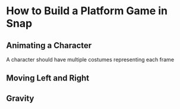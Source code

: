 # How to Build a Platform Game in Snap

## Animating a Character

A character should have multiple costumes representing each frame

## Moving Left and Right

## Gravity

